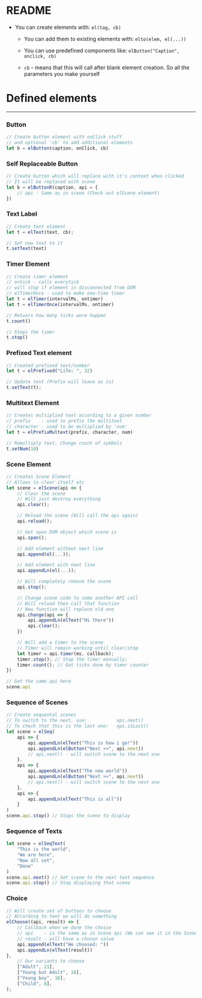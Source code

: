 # README

* You can create elements with: `el(tag, cb)`
	* You can add them to existing elements with: `elto(elem, el(...))`
	* You can use predefined components like: `elButton("Caption", onclick, cb)`

	* `cb` - means that this will call after blank element creation. So all the parameters you make yourself

# Defined elements
---



### Button
```js
// Create button element with onClick stuff
// and optional 'cb' to add additional elements
let b = elButton(caption, onClick, cb)
```



### Self Replaceable Button
```js
// Create button which will replace with it's context when clicked
// It will be replaced with scene
let b = elButtonR(caption, api = {
    // api - Same as in scene (Check out elScene element)
})
```



### Text Label
```js
// Create text element
let t = elText(text, cb);

// Set new text to it
t.setText(text)
```



### Timer Element
```js
// Create timer element
// ontick - calls everytick
// will stop if element is disconnected from DOM
// elTimerOnce - used to make one-time timer
let t = elTimer(intervalMs, ontimer)
let t = elTimerOnce(intervalMs, ontimer)

// Retunrs how many ticks were happen
t.count()

// Stops the timer
t.stop()
```




### Prefixed Text element
```js
// Created prefixed text/number
let t = elPrefixed("Life: ", 32)

// Update text (Prefix will leave as is)
t.setText(t);
```




### Multitext Element
```js
// Creates multiplied text according to a given number
// prefix    - used to prefix the multitext
// character - used to be multiplied by 'num'
let t = elPrefixMultext(prefix, character, num)

// Remultiply text. Change count of symbols
t.setNum(10)
```



### Scene Element
```js
// Creates Scene Element
// Allows to clear itself etc
let scene = elScene(api => {
    // Clear the scene
    // Will just destroy everything
    api.clear();

    // Reload the scene (Will call the api again)
    api.reload();

    // Get span DOM object which scene is
    api.span();

    // Add element without next line
    api.append(el(...));

    // Add element with next line
    api.appendLn(el(...));

    // Will completely remove the scene
    api.stop();

    // Change scene code to some another API call
    // Will reload then call that function
    // New function will replace old one
    api.change(api => {
        api.appendLn(elText("Hi there"))
        api.clear();
    })

    // Will add a timer to the scene
    // Timer will remain working until clear/stop
    let timer = api.timer(ms, callback);
    timer.stop(); // Stop the timer manually;
    timer.count(); // Get ticks done by timer counter
})

// Get the same api here
scene.api
```




### Sequence of Scenes
```js
// Create sequental scenes
// To switch to the next, use:           api.next()
// To check that this is the last one:   api.isLast()
let scene = elSeq(
    api => {
        api.appendLn(elText("This is how i go!"))
        api.appendLn(elButton("Next >>", api.next))
        // api.next() - will switch scene to the next one
    },
    api => {
        api.appendLn(elText("The new world"))
        api.appendLn(elButton("Next >>", api.next))
        // api.next() - will switch scene to the next one
    },
    api => {
        api.appendLn(elText("This is all"))
    }
)
scene.api.stop() // Stops the scene to display
```




### Sequence of Texts
```js
let scene = elSeqText(
    "This is the world",
    "We are here",
    "Now all set",
    "Done"
)
scene.api.next() // Set scene to the next text sequence
scene.api.stop() // Stop displaying that scene
```





### Choice
```js
// Will create set of buttons to choose
// ACcording to text we will do something
elChoose((api, result) => {
    // Callback when we done the choice
    // api    - is the same as in Scene api (We can see it in the Scene api object)
    // result - will have a chosen value
    api.append(elText("We choosed: "))
    api.appendLn(elText(result))
},
    // Our variants to choose
    ["Adult", 21],
    ["Young but Adult", 18],
    ["Young boy", 16],
    ["Child", 8],
);
```




